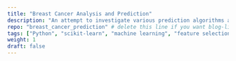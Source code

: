 ```yaml
---
title: "Breast Cancer Analysis and Prediction"
description: "An attempt to investigate various prediction algorithms applying advanced machine learning techniques on the Breast Cancer Wisconsin Dataset, obtained from Kaggle. Work in progress..."
repo: "breast_cancer_prediction" # delete this line if you want blog-like posts for projects
tags: ["Python", "scikit-learn", "machine learning", "feature selection", "Tableau", "Pandas", "IPython notebook"]
weight: 1
draft: false
---
```

